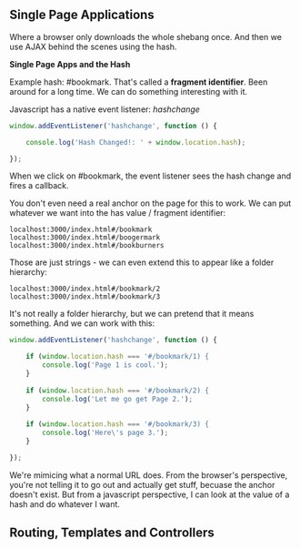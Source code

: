 ## Single Page Applications

Where a browser only downloads the whole shebang once.  And then we use AJAX behind the scenes using the hash.

**Single Page Apps and the Hash**

Example hash: #bookmark.  That's called a **fragment identifier**.  Been around for a long time.  We can do something interesting with it.

Javascript has a native event listener: _hashchange_

```javascript
window.addEventListener('hashchange', function () {

    console.log('Hash Changed!: ' + window.location.hash);

});
```

When we click on #bookmark, the event listener sees the hash change and fires a callback.

You don't even need a real anchor on the page for this to work.  We can put whatever we want into the has value / fragment identifier:

    localhost:3000/index.html#/bookmark
    localhost:3000/index.html#/boogermark
    localhost:3000/index.html#/bookburners

Those are just strings - we can even extend this to appear like a folder hierarchy:

    localhost:3000/index.html#/bookmark/2
    localhost:3000/index.html#/bookmark/3

It's not really a folder hierarchy, but we can pretend that it means something.  And we can work with this:

```javascript
window.addEventListener('hashchange', function () {

    if (window.location.hash === '#/bookmark/1) {
        console.log('Page 1 is cool.');
    }
    
    if (window.location.hash === '#/bookmark/2) {
        console.log('Let me go get Page 2.');
    }
    
    if (window.location.hash === '#/bookmark/3) {
        console.log('Here\'s page 3.');
    }

});
```

We're mimicing what a normal URL does.  From the browser's perspective, you're not telling it to go out and actually get stuff, becuase the anchor doesn't exist.  But from a javascript perspective, I can look at the value of a hash and do whatever I want.


## Routing, Templates and Controllers

